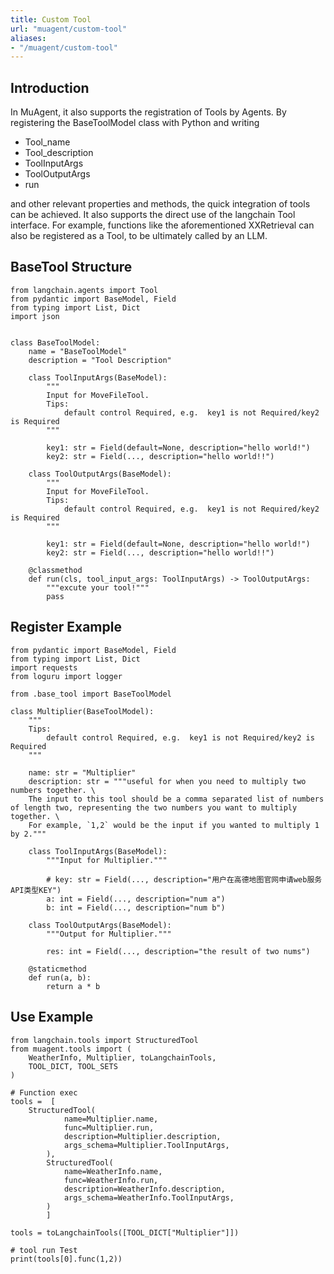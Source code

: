 ```yaml
---
title: Custom Tool
url: "muagent/custom-tool"
aliases:
- "/muagent/custom-tool"
---
```


## Introduction
In MuAgent, it also supports the registration of Tools by Agents. By registering the BaseToolModel class with Python and writing 
- Tool_name
- Tool_description
- ToolInputArgs
- ToolOutputArgs
- run

and other relevant properties and methods, the quick integration of tools can be achieved. It also supports the direct use of the langchain Tool interface. For example, functions like the aforementioned XXRetrieval can also be registered as a Tool, to be ultimately called by an LLM.


## BaseTool Structure

```
from langchain.agents import Tool
from pydantic import BaseModel, Field
from typing import List, Dict
import json


class BaseToolModel:
    name = "BaseToolModel"
    description = "Tool Description"

    class ToolInputArgs(BaseModel):
        """
        Input for MoveFileTool.
        Tips:
            default control Required, e.g.  key1 is not Required/key2 is Required
        """

        key1: str = Field(default=None, description="hello world!")
        key2: str = Field(..., description="hello world!!")

    class ToolOutputArgs(BaseModel):
        """
        Input for MoveFileTool.
        Tips:
            default control Required, e.g.  key1 is not Required/key2 is Required
        """

        key1: str = Field(default=None, description="hello world!")
        key2: str = Field(..., description="hello world!!")

    @classmethod
    def run(cls, tool_input_args: ToolInputArgs) -> ToolOutputArgs:
        """excute your tool!"""
        pass
```


## Register Example

```
from pydantic import BaseModel, Field
from typing import List, Dict
import requests
from loguru import logger

from .base_tool import BaseToolModel

class Multiplier(BaseToolModel):
    """
    Tips:
        default control Required, e.g.  key1 is not Required/key2 is Required
    """

    name: str = "Multiplier"
    description: str = """useful for when you need to multiply two numbers together. \
    The input to this tool should be a comma separated list of numbers of length two, representing the two numbers you want to multiply together. \
    For example, `1,2` would be the input if you wanted to multiply 1 by 2."""

    class ToolInputArgs(BaseModel):
        """Input for Multiplier."""

        # key: str = Field(..., description="用户在高德地图官网申请web服务API类型KEY")
        a: int = Field(..., description="num a")
        b: int = Field(..., description="num b")

    class ToolOutputArgs(BaseModel):
        """Output for Multiplier."""

        res: int = Field(..., description="the result of two nums")
    
    @staticmethod
    def run(a, b):
        return a * b
```


## Use Example
```
from langchain.tools import StructuredTool
from muagent.tools import (
    WeatherInfo, Multiplier, toLangchainTools,
    TOOL_DICT, TOOL_SETS
)

# Function exec
tools =  [
    StructuredTool(
            name=Multiplier.name,
            func=Multiplier.run,
            description=Multiplier.description,
            args_schema=Multiplier.ToolInputArgs,
        ), 
        StructuredTool(
            name=WeatherInfo.name,
            func=WeatherInfo.run,
            description=WeatherInfo.description,
            args_schema=WeatherInfo.ToolInputArgs,
        )
        ]

tools = toLangchainTools([TOOL_DICT["Multiplier"]])

# tool run Test
print(tools[0].func(1,2))
```